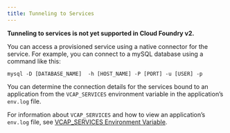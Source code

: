 ```yaml
---
title: Tunneling to Services
---
```


**Tunneling to services is not yet supported in Cloud Foundry v2.**  

You can access a provisioned service using a native connector for the service. For example, you can connect to a mySQL database using a command like this:

`mysql -D [DATABASE_NAME]  -h [HOST_NAME] -P [PORT] -u [USER] -p`

You can determine the connection details for the services bound to an application from the `VCAP_SERVICES` environment variable in the application’s `env.log` file.

For information about `VCAP_SERVICES` and how to view an application’s `env.log` file, see [VCAP_SERVICES Environment Variable](../deploying-apps/environment-variable.html).

<!---
## <a id='what-is-tunnelling'></a>What Is Tunneling? ##

A provisioned service on Cloud Foundry is not directly accessible to the outside world by default. An application that is bound to the service has access, but only because it sits on the same network, behind the Cloud Foundry firewall.

To gain access to a service from outside the Cloud Foundry ecosystem, you use a technique called tunneling. You deploy a special application, called Caldecott, to a Cloud Foundry account. The application then binds and connects to the desired service and proxies a connection over HTTP to the service. Once deployed, Caldecott remains available for the creation of tunnels.

Once established, the tunnel can be used by a client, most likely cf. The client makes a port on the loopback adapter (127.0.0.1) available to use with a native client of the bound service.

## <a id='creating-a-tunnel'></a>Create a tunnel ##

The following example illustrates how to create a tunnel to a MySQL database and then use mysqldump to create a backup of the database (even though it will be empty).

Create a service instance with cf;

<pre class="terminal">
$ cf create-service
1: blob 0.51
2: mongodb 2.0
3: mysql 5.1
4: postgresql 9.0
5: rabbitmq 2.4
6: redis 2.2
7: redis 2.4
8: redis 2.6
What kind?> 3

Name?> mysql-a7cc7

Creating service mysql-a7cc7... OK
</pre>

Tunnel to the service with cf, select mysqldump for the client and give a file path (mydb.sql) to dump to;

<pre class="terminal">
$ cf tunnel mysql-a7cc7
1: none
2: mysql
3: mysqldump
Which client would you like to start?> 3

Opening tunnel on port 10000... OK
Waiting for local tunnel to become available... OK
Output file> mydb.sql
</pre>

The dump is successfully writen to mydb.sql. At this point the tunnel has closed. However, if option 1 - none is selected, the tunnel is held open indefinitely supplying the connection details:

<pre class="terminal">
$ cf tunnel mysql-a7cc7
1: none
2: mysql
3: mysqldump
Which client would you like to start?> 1

Opening tunnel on port 10000... OK

Service connection info:
  username : uFlLtV9lfB1xV
  password : pqS7RpFXG9Jhu
  name     : db1626ceeb99d42739244cb5c635519e6


Open another shell to run command-line clients or
use a UI tool to connect using the displayed information.
Press Ctrl-C to exit...
</pre>

This allows a native client to connect to the service. Note that in this instance, for MySQL, the connection is available on port 10000, not 3306.

-->
